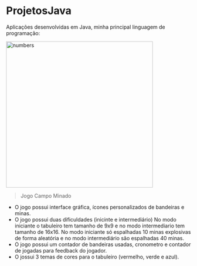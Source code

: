 # ProjetosJava
Aplicações desenvolvidas em Java, minha principal linguagem de programação: 

<img src="https://github.com/MuriloMagal/Files/blob/main/logoNumbers.png" alt="numbers" width="400px">

> Jogo Campo Minado
- O jogo possui interface gráfica, ícones personalizados de bandeiras e minas.
- O jogo possui duas dificuldades (inicinte e intermediário)
  No modo iniciante o tabuleiro tem tamanho de 9x9 e no modo intermediario tem tamanho de 16x16.
  No modo iniciante só espalhadas 10 minas explosivas de forma aleatória e no modo intermediário são espalhadas 40 minas.
- O jogo possui um contador de bandeiras usadas, cronometro e contador de jogadas para feedback do jogador.
- O jossui 3 temas de cores para o tabuleiro (vermelho, verde e azul).
